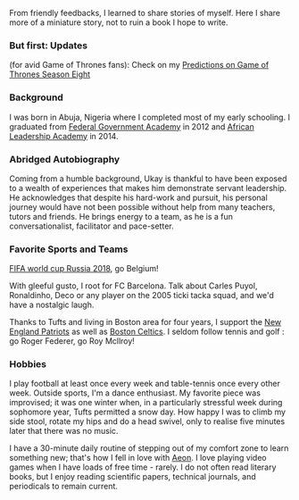 From friendly feedbacks, I learned to share stories of myself. Here I share more of a miniature story, not to ruin a book I hope to write.

### But first: Updates
(for avid Game of Thrones fans): Check on my [Predictions on Game of Thrones Season Eight](https://asoiaf.westeros.org/index.php?%2Ftopic%2F153705-predictions-on-game-of-thrones-season-eight%2F&tab=comments&fbclid=IwAR3HC4YsQSflfkDV61zVIAbkto03-u53S2wJab9TmAX_ssSzqzGt9mpEOWI#comment-8328996)

### Background
I was born in Abuja, Nigeria where I completed most of my early schooling. I graduated from [Federal Government Academy](http://www.fgasuleja.com.ng) in 2012 and [African Leadership Academy](http://www.africanleadershipacademy.org) in 2014.

### Abridged Autobiography
Coming from a humble background, Ukay is thankful to have been exposed to a wealth of experiences that makes him demonstrate servant leadership. He acknowledges that despite his hard-work and pursuit, his personal journey would have not been possible without help from many teachers, tutors and friends. He brings energy to a team, as he is a fun conversationalist, facilitator and pace-setter.

### Favorite Sports and Teams
[FIFA world cup Russia 2018](https://www.fifa.com/worldcup/), go Belgium!

With gleeful gusto, I root for FC Barcelona. Talk about Carles Puyol, Ronaldinho, Deco or any player on the 2005 ticki tacka squad, and we'd have a nostalgic laugh.

Thanks to Tufts and living in Boston area for four years, I support the [New England Patriots](https://www.patriots.com) as well as [Boston Celtics](https://www.nba.com/celtics/). I seldom follow tennis and golf : go Roger Federer, go Roy Mcllroy!

### Hobbies
I play football at least once every week and table-tennis once every other week. Outside sports, I'm a dance enthusiast. My favorite piece was improvised; it was one winter when, in a particularly stressful week during sophomore year, Tufts permitted a snow day. How happy I was to climb my side stool, rotate my hips and do a head swivel, only to realise five minutes later that there was no music.

I have a 30-minute daily routine of stepping out of my comfort zone to learn something new; that's how I fell in love with [Aeon](https://aeon.co). I love playing video games when I have loads of free time - rarely. I do not often read literary books, but I enjoy reading scientific papers, technical journals, and periodicals to remain current.
